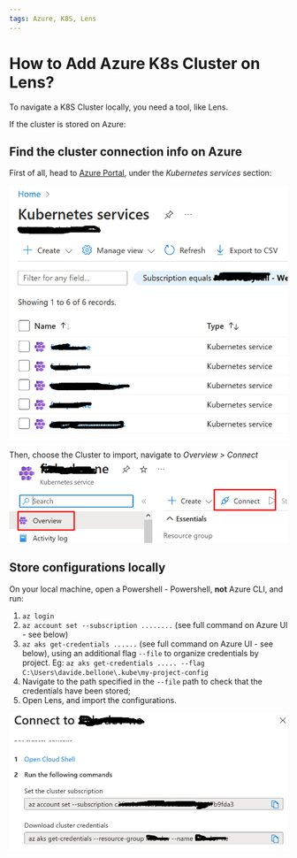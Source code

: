 ```yaml
---
tags: Azure, K8S, Lens
---
```


# How to Add Azure K8s Cluster on Lens?

To navigate a K8S Cluster locally, you need a tool, like Lens.

If the cluster is stored on Azure:

## Find the cluster connection info on Azure

First of all, head to [Azure Portal](https://portal.azure.com/), under the _Kubernetes services_ section:

![Kubernetes services list](./azure-k8s-list.png)

Then, choose the Cluster to import, navigate to _Overview_ > _Connect_
![K8S instance Connect button](./overview-connect.png)

## Store configurations locally

On your local machine, open a Powershell - Powershell, **not** Azure CLI, and run:

1. `az login`
2. `az account set --subscription ........` (see full command on Azure UI - see below)
3. `az aks get-credentials ......` (see full command on Azure UI - see below), using an additional flag `--file` to organize credentials by project. Eg: `az aks get-credentials ..... --flag  C:\Users\davide.bellone\.kube\my-project-config`
4. Navigate to the path specified in the `--file` path to check that the credentials have been stored;
5. Open Lens, and import the configurations.

![Connection commands displayed on Azure](./connect.png)
